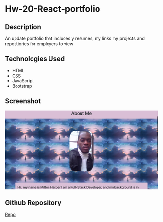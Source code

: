 # Hw-20-React-portfolio

## Description

An update portfolio that includes y resumes, my links my projects and repostiories for employers to view


## Technologies Used
* HTML
* CSS
* JavaScript
* Bootstrap


## Screenshot

![Portfolio](src/portfolio.png)


## Github Repository
[Repo](https://github.com/basedmilz/react-portfolio)
